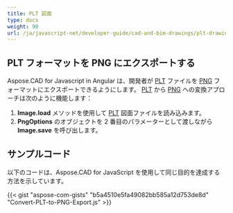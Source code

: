 ```yaml
---
title: PLT 図面
type: docs
weight: 90
url: /ja/javascript-net/developer-guide/cad-and-bim-drawings/plt-drawings/
---
```


## **PLT フォーマットを PNG にエクスポートする**

Aspose.CAD for Javascript in Angular は、開発者が [PLT](https://docs.fileformat.com/cad/plt/) ファイルを [PNG](https://docs.fileformat.com/image/png/) フォーマットにエクスポートできるようにします。
[PLT](https://docs.fileformat.com/cad/plt/) から [PNG](https://docs.fileformat.com/image/png/) への変換アプローチは次のように機能します：

1. **Image.load** メソッドを使用して [PLT](https://docs.fileformat.com/cad/plt/) 図面ファイルを読み込みます。
1. **PngOptions** のオブジェクトを 2 番目のパラメーターとして渡しながら **Image.save** を呼び出します。

## サンプルコード

以下のコードは、Aspose.CAD for JavaScript を使用して同じ目的を達成する方法を示しています。

{{< gist "aspose-com-gists" "b5a4510e5fa49082bb585a12d753de8d" "Convert-PLT-to-PNG-Export.js" >}}
